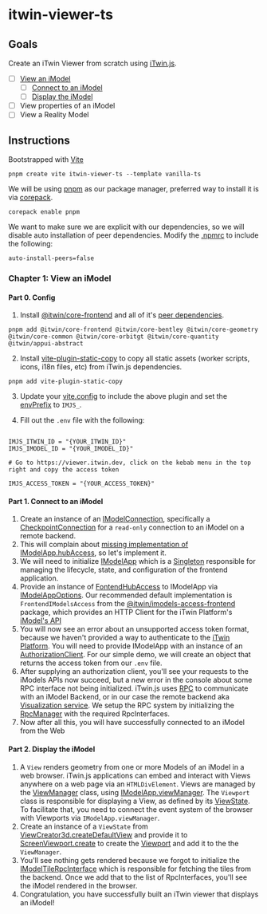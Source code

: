 # itwin-viewer-ts

## Goals

Create an iTwin Viewer from scratch using [iTwin.js](https://www.itwinjs.org/).

- [ ] [View an iModel](#chapter-1-view-an-imodel)
  - [ ] [Connect to an iModel](#part-1-connect-to-an-imodel)
  - [ ] [Display the iModel](#part-2-display-the-imodel)
- [ ] View properties of an iModel
- [ ] View a Reality Model

## Instructions

Bootstrapped with [Vite](https://vite.dev/guide/#scaffolding-your-first-vite-project)

```
pnpm create vite itwin-viewer-ts --template vanilla-ts
```

We will be using [pnpm](https://pnpm.io/) as our package manager, preferred way to install it is via [corepack](https://pnpm.io/installation#using-corepack).

```
corepack enable pnpm
```

We want to make sure we are explicit with our dependencies, so we will disable auto installation of peer dependencies. Modify the [.npmrc](.npmrc) to include the following:

```
auto-install-peers=false
```

### Chapter 1: View an iModel

#### Part 0. Config

1. Install [@itwin/core-frontend](https://www.npmjs.com/package/@itwin/core-frontend) and all of it's [peer dependencies](https://github.com/iTwin/itwinjs-core/blob/master/core/frontend/package.json#L47).

```
pnpm add @itwin/core-frontend @itwin/core-bentley @itwin/core-geometry @itwin/core-common @itwin/core-orbitgt @itwin/core-quantity @itwin/appui-abstract
```

2. Install [vite-plugin-static-copy](https://www.npmjs.com/package/vite-plugin-static-copy) to copy all static assets (worker scripts, icons, i18n files, etc) from iTwin.js dependencies.

```
pnpm add vite-plugin-static-copy
```

3. Update your [vite.config](vite.config.mts) to include the above plugin and set the [envPrefix](https://vite.dev/config/shared-options.html#envprefix) to `IMJS_`.

4. Fill out the `.env` file with the following:

```

IMJS_ITWIN_ID = "{YOUR_ITWIN_ID}"
IMJS_IMODEL_ID = "{YOUR_IMODEL_ID}"

# Go to https://viewer.itwin.dev, click on the kebab menu in the top right and copy the access token

IMJS_ACCESS_TOKEN = "{YOUR_ACCESS_TOKEN}"

```

#### Part 1. Connect to an iModel

1. Create an instance of an [IModelConnection](https://www.itwinjs.org/learning/frontend/imodelconnection/), specifically a [CheckpointConnection](https://www.itwinjs.org/reference/core-frontend/imodelconnection/checkpointconnection/) for a `read-only` connection to an iModel on a remote backend.
2. This will complain about [missing implementation of IModelApp.hubAccess](https://github.com/iTwin/itwinjs-core/blob/master/core/frontend/src/CheckpointConnection.ts#L52), so let's implement it.
3. We will need to initialize [IModelApp](https://www.itwinjs.org/learning/frontend/imodelapp/) which is a [Singleton](https://www.patterns.dev/vanilla/singleton-pattern/) responsible for managing the lifecycle, state, and configuration of the frontend application.
4. Provide an instance of [FontendHubAccess](https://www.itwinjs.org/reference/core-frontend/hubaccess/frontendhubaccess/) to IModelApp via [IModelAppOptions](https://www.itwinjs.org/reference/core-frontend/imodelapp/imodelappoptions/). Our recommended default implementation is `FrontendIModelsAccess` from the [@itwin/imodels-access-frontend](https://www.npmjs.com/package/@itwin/imodels-access-frontend) package, which provides an HTTP Client for the iTwin Platform's [iModel's API](https://developer.bentley.com/apis/imodels-v2/overview/)
5. You will now see an error about an unsupported access token format, because we haven't provided a way to authenticate to the [iTwin Platform](https://developer.bentley.com/). You will need to provide IModelApp with an instance of an [AuthorizationClient](https://www.itwinjs.org/reference/core-common/authorization/authorizationclient/). For our simple demo, we will create an object that returns the access token from our `.env` file.
6. After supplying an authorization client, you'll see your requests to the iModels APIs now succeed, but a new error in the console about some RPC interface not being initialized. iTwin.js uses [RPC](https://www.itwinjs.org/learning/rpcinterface/) to communicate with an iModel Backend, or in our case the remote backend aka [Visualization service](https://developer.bentley.com/api-groups/visualization/). We setup the RPC system by initializing the [RpcManager](https://www.itwinjs.org/reference/core-common/rpcinterface/bentleycloudrpcmanager/) with the required RpcInterfaces.
7. Now after all this, you will have successfully connected to an iModel from the Web

#### Part 2. Display the iModel

1.  A `View` renders geometry from one or more Models of an iModel in a web browser. iTwin.js applications can embed and interact with Views anywhere on a web page via an `HTMLDivElement`. Views are managed by the [ViewManager](https://www.itwinjs.org/reference/core-frontend/views/viewmanager) class, using [IModelApp.viewManager](https://www.itwinjs.org/reference/core-frontend/imodelapp/imodelapp/#viewmanager). The `Viewport` class is responsible for displaying a View, as defined by its [ViewState](https://www.itwinjs.org/learning/frontend/views/#the-viewstate-class). To facilitate that, you need to connect the event system of the browser with Viewports via `IModelApp.viewManager`.
2.  Create an instance of a `ViewState` from [ViewCreator3d.createDefaultView](https://www.itwinjs.org/reference/core-frontend/views/viewcreator3d/createdefaultview/) and provide it to [ScreenViewport.create](https://www.itwinjs.org/reference/core-frontend/views/screenviewport/createstatic/) to create the [Viewport](https://www.itwinjs.org/reference/core-frontend/views/screenviewport/) and add it to the the `ViewManager`.
3.  You'll see nothing gets rendered because we forgot to initialize the [IModelTileRpcInterface](https://www.itwinjs.org/reference/core-common/rpcinterface/imodeltilerpcinterface/) which is responsible for fetching the tiles from the backend. Once we add that to the list of RpcInterfaces, you'll see the iModel rendered in the browser.
4.  Congratulation, you have successfully built an iTwin viewer that displays an iModel!
